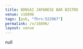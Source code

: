 ```yaml
---
title: BONSAI JAPANESE BAR BISTRO
venue: v16896
tags: [pub, "fhrs:522967"]
permalink: /v/16896/
layout: venue
---
```

null